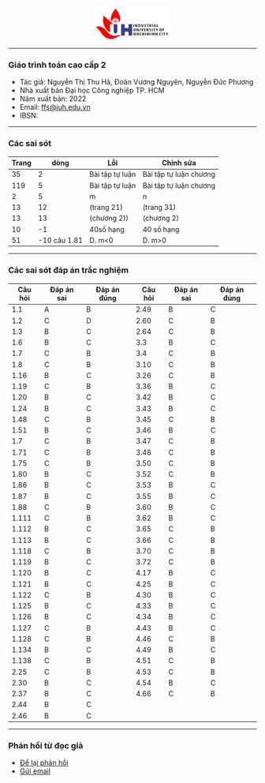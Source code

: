 <p align="center">
  <img width="30%" src="figures/iuh.png">
</p>

-----

### Giáo trình toán cao cấp 2
- Tác giả: Nguyễn Thị Thu Hà, Đoàn Vương Nguyên, Nguyễn Đức Phương
- Nhà xuất bản Đại học Công nghiệp TP. HCM
- Năm xuất bản: 2022
- Email: ffs@iuh.edu.vn
- IBSN: 

-----

### Các sai sót
|Trang           | dòng  | Lỗi         |Chỉnh sửa|
|----------------|-------|-------------|---------|
|35|2|Bài tập tự luận|Bài tập tự luận chương|
|119|5|Bài tập tự luận|Bài tập tự luận chương|
|2|5|m|n|
|13|12|(trang 21)|(trang 31)|
|13|13|(chương 2))|(chương 2)|
|10|-1|40số hạng|40 số hạng|
|51|-10 câu 1.81|D. m<0| D. m>0|

-----

### Các sai sót đáp án trắc nghiệm
|	Câu hỏi	|	Đáp án sai	|	Đáp án đúng	|	Câu hỏi	|	Đáp án sai	|	Đáp án đúng	|
|	-------	|	-------	|	-------	|	-------	|	-------	|-------	|
|	1.1	|	A	|	B	|	2.49	|	B	|	C	|
|	1.2	|	C	|	D	|	2.60	|	C	|	B	|
|	1.3	|	B	|	C	|	2.64	|	C	|	B	|
|	1.6	|	B	|	C	|	3.3	|	B	|	C	|
|	1.7	|	C	|	B	|	3.4	|	C	|	B	|
|	1.8	|	C	|	B	|	3.10	|	C	|	B	|
|	1.16	|	B	|	C	|	3.26	|	C	|	B	|
|	1.19	|	C	|	B	|	3.36	|	B	|	C	|
|	1.20	|	B	|	C	|	3.42	|	B	|	C	|
|	1.24	|	B	|	C	|	3.43	|	B	|	C	|
|	1.48	|	C	|	B	|	3.45	|	C	|	B	|
|	1.51	|	B	|	C	|	3.46	|	B	|	C	|
|	1.7	|	C	|	B	|	3.47	|	C	|	B	|
|	1.71	|	C	|	B	|	3.48	|	C	|	B	|
|	1.75	|	C	|	B	|	3.50	|	C	|	B	|
|	1.80	|	B	|	C	|	3.52	|	C	|	B	|
|	1.86	|	B	|	C	|	3.53	|	B	|	C	|
|	1.87	|	B	|	C	|	3.55	|	B	|	C	|
|	1.88	|	C	|	B	|	3.60	|	B	|	C	|
|	1.111	|	C	|	B	|	3.62	|	B	|	C	|
|	1.112	|	B	|	C	|	3.65	|	C	|	B	|
|	1.113	|	B	|	C	|	3.66	|	C	|	B	|
|	1.118	|	C	|	B	|	3.70	|	C	|	B	|
|	1.119	|	B	|	C	|	3.72	|	C	|	B	|
|	1.120	|	B	|	C	|	4.17	|	B	|	C	|
|	1.121	|	B	|	C	|	4.25	|	B	|	C	|
|	1.122	|	C	|	B	|	4.30	|	B	|	C	|
|	1.125	|	B	|	C	|	4.33	|	B	|	C	|
|	1.126	|	B	|	C	|	4.34	|	B	|	C	|
|	1.127	|	C	|	B	|	4.43	|	B	|	C	|
|	1.128	|	C	|	B	|	4.46	|	C	|	B	|
|	1.134	|	B	|	C	|	4.49	|	B	|	C	|
|	1.138	|	C	|	B	|	4.51	|	C	|	B	|
|	2.25	|	C	|	B	|	4.53	|	C	|	B	|
|	2.30	|	B	|	C	|	4.54	|	B	|	C	|
|	2.37	|	B	|	C	|	4.66	|	C	|	B	|
|	2.44	|	B	|	C	|		|		|		|
|	2.46	|	B	|	C	|		|		|		|


-----
### Phản hồi từ đọc giả
- [Để lại phản hồi](https://github.com/khoacoban/toancaocap2/issues)
- [Gửi email](mailto:ffs@iuh.edu.vn)
